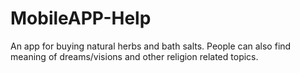 # MobileAPP-Help
An app for buying natural herbs and bath salts. People can also find meaning of dreams/visions and other religion related topics.
